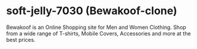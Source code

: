 # soft-jelly-7030 (Bewakoof-clone)
Bewakoof is an Online Shopping site for Men and Women Clothing. Shop from a wide range of T-shirts, Mobile Covers, Accessories and more at the best prices.
